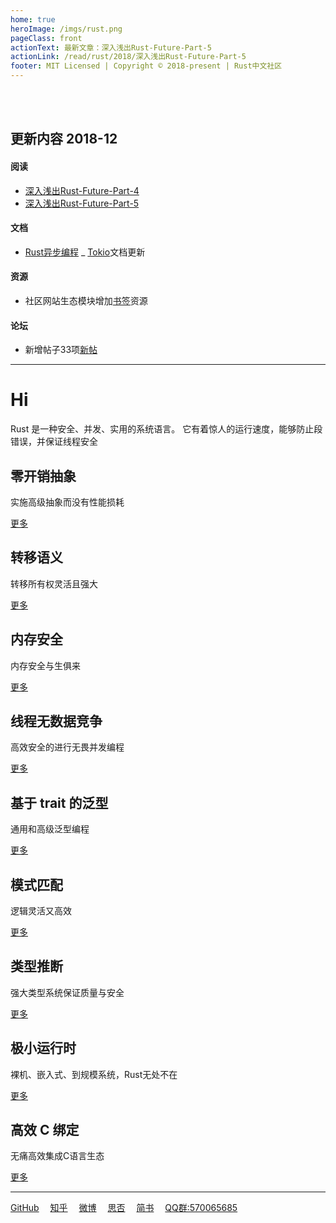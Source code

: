 ```yaml
---
home: true
heroImage: /imgs/rust.png
pageClass: front
actionText: 最新文章：深入浅出Rust-Future-Part-5
actionLink: /read/rust/2018/深入浅出Rust-Future-Part-5
footer: MIT Licensed | Copyright © 2018-present | Rust中文社区
---
```

<br><br>

## 更新内容 2018-12

#### 阅读

- [深入浅出Rust-Future-Part-4](https://rustlang-cn.org//read/rust/2018/深入浅出Rust-Future-Part-4.html)
- [深入浅出Rust-Future-Part-5](https://rustlang-cn.org//read/rust/2018/深入浅出Rust-Future-Part-5.html)
#### 文档

- [Rust异步编程](https://rustlang-cn.org/rust/async-rust/)
_ [Tokio](https://rustlang-cn.org/server/tokio/)文档更新

#### 资源

- 社区网站生态模块增加[书签](https://rustlang-cn.org/resourse/mark/)资源

#### 论坛

- 新增帖子33项[新帖](https://github.com/rustlang-cn/forum/issues)

<hr>

# Hi

Rust 是一种安全、并发、实用的系统语言。 它有着惊人的运行速度，能够防止段错误，并保证线程安全

<div class="features">
  <div class="feature">
    <h2>零开销抽象</h2>
    <p>实施高级抽象而没有性能损耗</p>
    <div><a href="#">更多</a></div>
  </div>
  <div class="feature">
    <h2>转移语义</h2>
    <p>转移所有权灵活且强大</p>
    <div><a href="#">更多</a></div>
  </div>
  <div class="feature">
    <h2>内存安全</h2>
    <p>内存安全与生俱来</p>
    <div><a href="#">更多</a></div>
  </div>
  <div class="feature">
    <h2>线程无数据竞争</h2>
    <p>高效安全的进行无畏并发编程</p>
    <div><a href="#">更多</a></div>
  </div>
  <div class="feature">
    <h2>基于 trait 的泛型</h2>
    <p>通用和高级泛型编程</p>
    <div><a href="#">更多</a></div>
  </div>
  <div class="feature">
    <h2>模式匹配</h2>
    <p>逻辑灵活又高效</p>
    <div><a href="#">更多</a></div>
  </div>
  <div class="feature">
    <h2>类型推断</h2>
    <p>强大类型系统保证质量与安全</p>
    <div><a href="#">更多</a></div>
  </div>
  <div class="feature">
    <h2>极小运行时</h2>
    <p>裸机、嵌入式、到规模系统，Rust无处不在</p>
    <div><a href="#">更多</a></div>
  </div>
  <div class="feature">
    <h2>高效 C 绑定</h2>
    <p>无痛高效集成C语言生态</p>
    <div><a href="#">更多</a></div>
  </div>
</div>

<hr>
<div>
    <a href="https://github.com/rustlang-cn" target="_black">GitHub</a>&emsp;
    <a href="https://zhuanlan.zhihu.com/rustlang-cn" target="_black">知乎</a>&emsp;
    <a href="https://weibo.com/kriry" target="_black">微博</a>&emsp;
    <a href="https://segmentfault.com/blog/rust-lang" target="_black">思否</a>&emsp;
    <a href="https://www.jianshu.com/c/2efae7198ea3" target="_black">简书</a>&emsp;
    <a href="#">QQ群:570065685</a>
</div>

<br>
